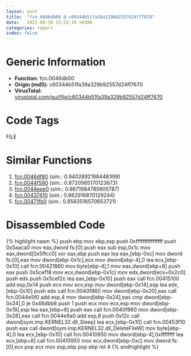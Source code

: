 ```yaml
---
layout: post
title:  "fcn.0046db00 @ c60344b51fa39a329b92557d24ff7670"
date:   2021-08-30 15:52:19 +0300
categories: report
index: false
---
```


# Generic Information
- **Function:** fcn.0046db00
- **Origin (md5):** c60344b51fa39a329b92557d24ff7670
- **VirusTotal:** [virustotal.com/gui/file/c60344b51fa39a329b92557d24ff7670][virustotal_ref]

# Code Tags
<span class="tag" id="FILE">FILE</span>


# Similar Functions

1. [fcn.0046df80][similar_1_ref] (sim.: 0.9402892198448399)
2. [fcn.0044f590][similar_2_ref] (sim.: 0.8720565170123673)
3. [fcn.0044eee0][similar_3_ref] (sim.: 0.8671984785605787)
4. [fcn.00437410][similar_4_ref] (sim.: 0.862916870129244)
5. [fcn.00471fb0][similar_5_ref] (sim.: 0.8583516570653721)


# Disassembled Code

{% highlight nasm %}
push ebp
mov ebp,esp
push 0xffffffffffffffff
push 0x5aaca0
mov eax,dword fs:[0]
push eax
sub esp,0x1c
mov eax,dword[0x5ffcc0]
xor eax,ebp
push eax
lea eax,[ebp-0xc]
mov dword fs:[0],eax
mov dword[ebp-0x1c],ecx
mov dword[ebp-4],0
lea ecx,[ebp-0x10]
call fcn.00421860
mov byte[ebp-4],1
mov eax,dword[ebp+8]
push eax
push 0x5cef18
mov ecx,dword[ebp-0x1c]
mov edx,dword[ecx+0x2c0]
push edx
push 0x5cef2c
lea eax,[ebp-0x10]
push eax
call fcn.00415100
add esp,0x14
push ecx
mov ecx,esp
mov dword[ebp-0x14],esp
lea edx,[ebp-0x10]
push edx
call fcn.0040f860
mov dword[ebp-0x20],eax
call fcn.0044e5f0
add esp,4
mov dword[ebp-0x24],eax
cmp dword[ebp-0x24],0
je 0x46dbb8
push 1
push ecx
mov ecx,esp
mov dword[ebp-0x18],esp
lea eax,[ebp+8]
push eax
call fcn.0040f860
mov dword[ebp-0x28],eax
call fcn.0044e9a0
add esp,8
push 0x12c
call dword[sym.imp.KERNEL32.dll_Sleep]
lea ecx,[ebp-0x10]
call fcn.00453f10
push eax
call dword[sym.imp.KERNEL32.dll_DeleteFileW]
mov byte[ebp-4],0
lea ecx,[ebp-0x10]
call fcn.00410950
mov dword[ebp-4],0xffffffff
lea ecx,[ebp+8]
call fcn.00410950
mov ecx,dword[ebp-0xc]
mov dword fs:[0],ecx
pop ecx
mov esp,ebp
pop ebp
ret 4
{% endhighlight %}


[similar_1_ref]: /report/fcn.0046df80@14b20b07906a36e23f2230c8042160f2
[similar_2_ref]: /report/fcn.0044f590@14b20b07906a36e23f2230c8042160f2
[similar_3_ref]: /report/fcn.0044eee0@c60344b51fa39a329b92557d24ff7670
[similar_4_ref]: /report/fcn.00437410@c60344b51fa39a329b92557d24ff7670
[similar_5_ref]: /report/fcn.00471fb0@c60344b51fa39a329b92557d24ff7670
[virustotal_ref]: https://www.virustotal.com/gui/file/c60344b51fa39a329b92557d24ff7670
